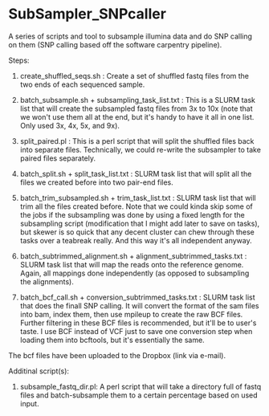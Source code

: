 # SubSampler_SNPcaller
A series of scripts and tool to subsample illumina data and do SNP calling on them (SNP calling based off the software carpentry pipeline).

Steps:

1. create_shuffled_seqs.sh : Create a set of shuffled fastq files from the two ends of each sequenced sample.

2. batch_subsample.sh + subsampling_task_list.txt : This is a SLURM task list that will create the subsampled fastq files from 3x to 10x (note that we won't use them all at the end, but it's handy to have it all in one list. Only used 3x, 4x, 5x, and 9x).

3. split_paired.pl : This is a perl script that will split the shuffled files back into separate files. Technically, we could re-write the subsampler to take paired files separately.

4. batch_split.sh + split_task_list.txt : SLURM task list that will split all the files we created before into two pair-end files.

5. batch_trim_subsampled.sh + trim_task_list.txt : SLURM task list that will trim all the files created before. Note that we could kinda skip some of the jobs if the subsampling was done by using a fixed length for the subsampling script (modification that I might add later to save on tasks), but skewer is so quick that any decent cluster can chew through these tasks over a teabreak really. And this way it's all independent anyway.

6. batch_subtrimmed_alignment.sh + alignment_subtrimmed_tasks.txt : SLURM task list that will map the reads onto the reference genome. Again, all mappings done independently (as opposed to subsampling the alignments).

7. batch_bcf_call.sh + conversion_subtrimmed_tasks.txt : SLURM task list that does the finall SNP calling. It will convert the format of the sam files into bam, index them, then use mpileup to create the raw BCF files. Further filtering in these BCF files is recommended, but it'll be to user's taste. I use BCF instead of VCF just to save one conversion step when loading them into bcftools, but it's essentially the same.

The bcf files have been uploaded to the Dropbox (link via e-mail).

Additinal script(s):

1. subsample_fastq_dir.pl: A perl script that will take a directory full of fastq files and batch-subsample them to a certain percentage based on used input.
